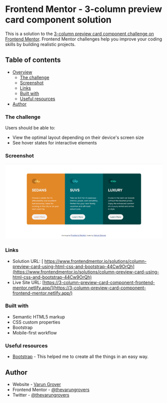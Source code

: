 # Frontend Mentor - 3-column preview card component solution

This is a solution to the [3-column preview card component challenge on Frontend Mentor](https://www.frontendmentor.io/challenges/3column-preview-card-component-pH92eAR2-). Frontend Mentor challenges help you improve your coding skills by building realistic projects. 

## Table of contents

- [Overview](#overview)
  - [The challenge](#the-challenge)
  - [Screenshot](#screenshot)
  - [Links](#links)
  - [Built with](#built-with)
  - [Useful resources](#useful-resources)
- [Author](#author)

### The challenge

Users should be able to:

- View the optimal layout depending on their device's screen size
- See hover states for interactive elements

### Screenshot

![](./Screenshot.png)

### Links

- Solution URL: [ https://www.frontendmentor.io/solutions/column-preview-card-using-html-css-and-bootstrap-44Cw9OrQh](https://www.frontendmentor.io/solutions/column-preview-card-using-html-css-and-bootstrap-44Cw9OrQh)
- Live Site URL: [https://3-column-preview-card-component-frontend-mentor.netlify.app/](https://3-column-preview-card-component-frontend-mentor.netlify.app/)


### Built with

- Semantic HTML5 markup
- CSS custom properties
- Bootstrap
- Mobile-first workflow


### Useful resources

- [Bootstrap](https://getbootstrap.com/) - This helped me to create all the things in an easy way.


## Author

- Website - [Varun Grover](https://thevarungrovers.vercel.app/)
- Frontend Mentor - [@thevarungrovers](https://www.frontendmentor.io/profile/thevarungrovers)
- Twitter - [@thevarungrovers](https://www.twitter.com/thevarungrovers)

